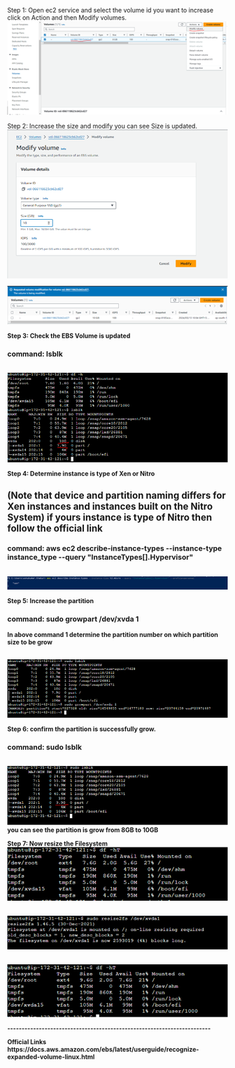Step 1: Open ec2 service and select the volume id you want to increase click on Action and then Modify volumes.
<br>![image1](./images/disk-resize/2.PNG)

Step 2: Increase the size and modify you can see Size is updated.
<b>![](./images/disk-resize/3.PNG)

<b>![](./images/disk-resize/4.PNG)

Step 3: Check the EBS Volume is updated
<h3>command: lsblk</h3>

<br>![](./images/disk-resize/5.PNG)

Step 4: Determine instance is type of Xen or Nitro <h2>(Note that device and partition naming differs for Xen instances and instances built on the Nitro System) if yours instance is type of Nitro then follow the official link</h2>
<h3>command: aws ec2 describe-instance-types --instance-type instance_type --query "InstanceTypes[].Hypervisor"</h3>

<br>![](./images/disk-resize/6.PNG)

Step 5: Increase the partition
<h3>command: sudo growpart /dev/xvda 1</h3>
In above command 1 determine the partition number on which partition size to be grow

<br>![](./images/disk-resize/7.PNG)

Step 6: confirm the partition is successfully grow.
<h3>command: sudo lsblk</h3> 

<br>![](./images/disk-resize/8.PNG)
<br>you can see the partition is grow from 8GB to 10GB

Step 7: Now resize the Filesystem
<br>![](./images/disk-resize/9.PNG)
 
<br>![](./images/disk-resize/10.PNG)

<br>![](./images/disk-resize/11.PNG)







<p>-----------------------------------------------------------------------</p>
Official Links
https://docs.aws.amazon.com/ebs/latest/userguide/recognize-expanded-volume-linux.html